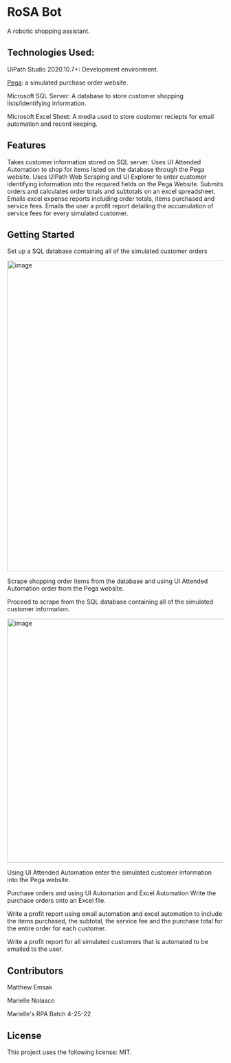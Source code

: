 
# <strong>RoSA Bot</strong>

A robotic shopping assistant.

## <strong>Technologies Used:</strong>

UiPath Studio 2020.10.7+: Development environment.

[Pega](https://training.openspan.com/login): a simulated purchase order website.

Microsoft SQL Server: A database to store customer shopping lists/identifying information.

Microsoft Excel Sheet: A media used to store customer reciepts for email automation and record keeping.

## <strong>Features</Strong>

Takes customer information stored on SQL server.
Uses UI Attended Automation to shop for items listed on the database through the Pega website.
Uses UIPath Web Scraping and UI Explorer to enter customer identifying information into the required fields on the Pega Website.
Submits orders and calculates order totals and subtotals on an excel spreadsheet.
Emails excel expense reports including order totals, items purchased and service fees.
Emails the user a profit report detailing the accumulation of service fees for every simulated customer.

## <strong>Getting Started</strong>

Set up a SQL database containing all of the simulated customer orders

![]()<img width="723" alt="image" src="https://user-images.githubusercontent.com/104387212/174142399-2b04dd51-7e14-4e78-aa12-be581b698770.png">

Scrape shopping order items from the database and using UI Attended Automation order from the Pega website.

Proceed to scrape from the SQL database containing all of the simulated customer information.

![]()<img width="568" alt="image" src="https://user-images.githubusercontent.com/104387212/174142675-bbfc06bd-1685-4c81-9958-5623457c679a.png">

Using UI Attended Automation enter the simulated customer information into the Pega website.

Purchase orders and using UI Automation and Excel Automation Write the purchase orders onto an Excel file.

Write a profit report using email automation and excel automation to include the items purchased, the subtotal, the service fee and the purchase total for the entire order for each customer.

Write a profit report for all simulated customers that is automated to be emailed to the user.

## <strong>Contributors</strong>

Matthew Emsak

Marielle Nolasco

Marielle's RPA Batch 4-25-22

## <strong>License</strong>

This project uses the following license: MIT.
